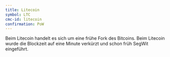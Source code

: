 ```yaml
---
title: Litecoin
symbol: LTC
cmc-id: litecoin
confirmation: PoW
---
```

Beim Litecoin handelt es sich um eine frühe Fork des Bitcoins. Beim Litecoin wurde die Blockzeit auf eine Minute verkürzt und schon früh SegWit eingeführt.